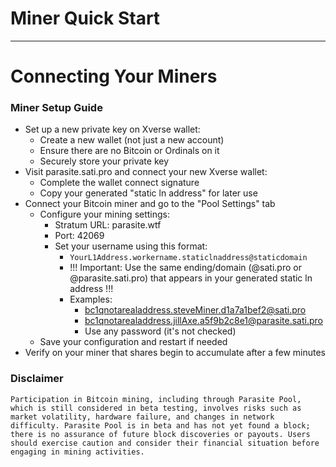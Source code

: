 Miner Quick Start
===
---

Connecting Your Miners
===
### Miner Setup Guide
- Set up a new private key on Xverse wallet:
  - Create a new wallet (not just a new account)
  - Ensure there are no Bitcoin or Ordinals on it
  - Securely store your private key
- Visit parasite.sati.pro and connect your new Xverse wallet:
  - Complete the wallet connect signature 
  - Copy your generated "static ln address" for later use
- Connect your Bitcoin miner and go to the "Pool Settings" tab
  - Configure your mining settings:
    - Stratum URL: parasite.wtf
    - Port: 42069
    - Set your username using this format:
      - `YourL1Address.workername.staticlnaddress@staticdomain`
      - !!! Important: Use the same ending/domain (@sati.pro or @parasite.sati.pro) that appears in your generated static ln address !!!
      - Examples:
        - bc1qnotarealaddress.steveMiner.d1a7a1bef2@sati.pro
        - bc1qnotarealaddress.jillAxe.a5f9b2c8e1@parasite.sati.pro
        - Use any password (it's not checked)
  - Save your configuration and restart if needed
- Verify on your miner that shares begin to accumulate after a few minutes

### Disclaimer

```Participation in Bitcoin mining, including through Parasite Pool, which is still considered in beta testing, involves risks such as market volatility, hardware failure, and changes in network difficulty. Parasite Pool is in beta and has not yet found a block; there is no assurance of future block discoveries or payouts. Users should exercise caution and consider their financial situation before engaging in mining activities.```